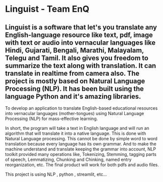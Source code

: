# Linguist - Team EnQ

## Linguist is a software that let's you translate any English-language resource like text, pdf, image with text or audio into vernacular languages like Hindi, Gujarati, Bengali, Marathi, Malayalam, Telegu and Tamil. It also gives you freedom to summarize the text along with translation. It can translate in realtime from camera also. The project is mostly based on Natural Language Processing (NLP). It has been built using the language Python and it's amazing libraries. ##

To develop an application to translate English-based educational resources into vernacular languages (mother-tongues) using Natural Language Processing (NLP) for mass-effective learning.

In short, the program will take a text in English language and will run an algorithm that will translate it into a native language. This is done with Natural Language processing. This cannot be done by simple word to word translation because every language has its own grammar. And to make the machine understand and translate keeping the grammar into account, NLP toolkit provided many operations like, Tokenizing, Stemming, tagging parts of speech, Lemmatizing, Chunking and Chinking, named entry reorganization, etc. The final product will work for both pdfs and audio files.

This project is using NLP , python , streamlit, etc...
